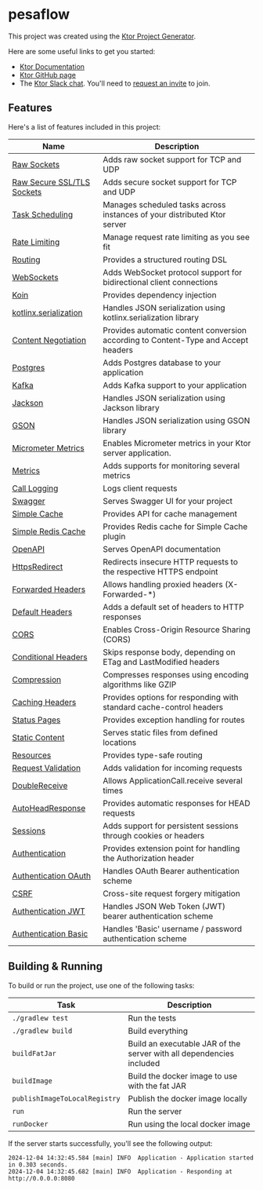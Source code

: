 # pesaflow

This project was created using the [Ktor Project Generator](https://start.ktor.io).

Here are some useful links to get you started:

- [Ktor Documentation](https://ktor.io/docs/home.html)
- [Ktor GitHub page](https://github.com/ktorio/ktor)
- The [Ktor Slack chat](https://app.slack.com/client/T09229ZC6/C0A974TJ9). You'll need to [request an invite](https://surveys.jetbrains.com/s3/kotlin-slack-sign-up) to join.

## Features

Here's a list of features included in this project:

| Name                                                                   | Description                                                                        |
| ------------------------------------------------------------------------|------------------------------------------------------------------------------------ |
| [Raw Sockets](https://start.ktor.io/p/ktor-network)                    | Adds raw socket support for TCP and UDP                                            |
| [Raw Secure SSL/TLS Sockets](https://start.ktor.io/p/ktor-network-tls) | Adds secure socket support for TCP and UDP                                         |
| [Task Scheduling](https://start.ktor.io/p/ktor-server-task-scheduling) | Manages scheduled tasks across instances of your distributed Ktor server           |
| [Rate Limiting](https://start.ktor.io/p/ktor-server-rate-limiting)     | Manage request rate limiting as you see fit                                        |
| [Routing](https://start.ktor.io/p/routing)                             | Provides a structured routing DSL                                                  |
| [WebSockets](https://start.ktor.io/p/ktor-websockets)                  | Adds WebSocket protocol support for bidirectional client connections               |
| [Koin](https://start.ktor.io/p/koin)                                   | Provides dependency injection                                                      |
| [kotlinx.serialization](https://start.ktor.io/p/kotlinx-serialization) | Handles JSON serialization using kotlinx.serialization library                     |
| [Content Negotiation](https://start.ktor.io/p/content-negotiation)     | Provides automatic content conversion according to Content-Type and Accept headers |
| [Postgres](https://start.ktor.io/p/postgres)                           | Adds Postgres database to your application                                         |
| [Kafka](https://start.ktor.io/p/ktor-server-kafka)                     | Adds Kafka support to your application                                             |
| [Jackson](https://start.ktor.io/p/ktor-jackson)                        | Handles JSON serialization using Jackson library                                   |
| [GSON](https://start.ktor.io/p/ktor-gson)                              | Handles JSON serialization using GSON library                                      |
| [Micrometer Metrics](https://start.ktor.io/p/metrics-micrometer)       | Enables Micrometer metrics in your Ktor server application.                        |
| [Metrics](https://start.ktor.io/p/metrics)                             | Adds supports for monitoring several metrics                                       |
| [Call Logging](https://start.ktor.io/p/call-logging)                   | Logs client requests                                                               |
| [Swagger](https://start.ktor.io/p/swagger)                             | Serves Swagger UI for your project                                                 |
| [Simple Cache](https://start.ktor.io/p/simple-cache)                   | Provides API for cache management                                                  |
| [Simple Redis Cache](https://start.ktor.io/p/simple-redis-cache)       | Provides Redis cache for Simple Cache plugin                                       |
| [OpenAPI](https://start.ktor.io/p/openapi)                             | Serves OpenAPI documentation                                                       |
| [HttpsRedirect](https://start.ktor.io/p/https-redirect)                | Redirects insecure HTTP requests to the respective HTTPS endpoint                  |
| [Forwarded Headers](https://start.ktor.io/p/forwarded-header-support)  | Allows handling proxied headers (X-Forwarded-*)                                    |
| [Default Headers](https://start.ktor.io/p/default-headers)             | Adds a default set of headers to HTTP responses                                    |
| [CORS](https://start.ktor.io/p/cors)                                   | Enables Cross-Origin Resource Sharing (CORS)                                       |
| [Conditional Headers](https://start.ktor.io/p/conditional-headers)     | Skips response body, depending on ETag and LastModified headers                    |
| [Compression](https://start.ktor.io/p/compression)                     | Compresses responses using encoding algorithms like GZIP                           |
| [Caching Headers](https://start.ktor.io/p/caching-headers)             | Provides options for responding with standard cache-control headers                |
| [Status Pages](https://start.ktor.io/p/status-pages)                   | Provides exception handling for routes                                             |
| [Static Content](https://start.ktor.io/p/static-content)               | Serves static files from defined locations                                         |
| [Resources](https://start.ktor.io/p/resources)                         | Provides type-safe routing                                                         |
| [Request Validation](https://start.ktor.io/p/request-validation)       | Adds validation for incoming requests                                              |
| [DoubleReceive](https://start.ktor.io/p/double-receive)                | Allows ApplicationCall.receive several times                                       |
| [AutoHeadResponse](https://start.ktor.io/p/auto-head-response)         | Provides automatic responses for HEAD requests                                     |
| [Sessions](https://start.ktor.io/p/ktor-sessions)                      | Adds support for persistent sessions through cookies or headers                    |
| [Authentication](https://start.ktor.io/p/auth)                         | Provides extension point for handling the Authorization header                     |
| [Authentication OAuth](https://start.ktor.io/p/auth-oauth)             | Handles OAuth Bearer authentication scheme                                         |
| [CSRF](https://start.ktor.io/p/csrf)                                   | Cross-site request forgery mitigation                                              |
| [Authentication JWT](https://start.ktor.io/p/auth-jwt)                 | Handles JSON Web Token (JWT) bearer authentication scheme                          |
| [Authentication Basic](https://start.ktor.io/p/auth-basic)             | Handles 'Basic' username / password authentication scheme                          |

## Building & Running

To build or run the project, use one of the following tasks:

| Task                          | Description                                                          |
| -------------------------------|---------------------------------------------------------------------- |
| `./gradlew test`              | Run the tests                                                        |
| `./gradlew build`             | Build everything                                                     |
| `buildFatJar`                 | Build an executable JAR of the server with all dependencies included |
| `buildImage`                  | Build the docker image to use with the fat JAR                       |
| `publishImageToLocalRegistry` | Publish the docker image locally                                     |
| `run`                         | Run the server                                                       |
| `runDocker`                   | Run using the local docker image                                     |

If the server starts successfully, you'll see the following output:

```
2024-12-04 14:32:45.584 [main] INFO  Application - Application started in 0.303 seconds.
2024-12-04 14:32:45.682 [main] INFO  Application - Responding at http://0.0.0.0:8080
```

